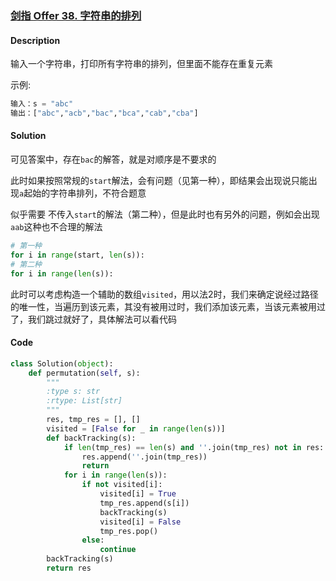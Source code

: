 ### [剑指 Offer 38. 字符串的排列](https://leetcode-cn.com/problems/zi-fu-chuan-de-pai-lie-lcof/)

#### Description

输入一个字符串，打印所有字符串的排列，但里面不能存在重复元素

示例:

```python
输入：s = "abc"
输出：["abc","acb","bac","bca","cab","cba"]
```



#### Solution

可见答案中，存在`bac`的解答，就是对顺序是不要求的

此时如果按照常规的`start`解法，会有问题（见第一种），即结果会出现说只能出现`a`起始的字符串排列，不符合题意

似乎需要 不传入`start`的解法（第二种），但是此时也有另外的问题，例如会出现`aab`这种也不合理的解法

```python
# 第一种
for i in range(start, len(s)):
# 第二种
for i in range(len(s)):
```



此时可以考虑构造一个辅助的数组`visited`，用以法2时，我们来确定说经过路径的唯一性，当遍历到该元素，其没有被用过时，我们添加该元素，当该元素被用过了，我们跳过就好了，具体解法可以看代码



#### Code

```python
class Solution(object):
    def permutation(self, s):
        """
        :type s: str
        :rtype: List[str]
        """
        res, tmp_res = [], []
        visited = [False for _ in range(len(s))]
        def backTracking(s):
            if len(tmp_res) == len(s) and ''.join(tmp_res) not in res:
                res.append(''.join(tmp_res))
                return 
            for i in range(len(s)):
                if not visited[i]:
                    visited[i] = True
                    tmp_res.append(s[i])
                    backTracking(s)
                    visited[i] = False 
                    tmp_res.pop()   
                else:
                    continue 
        backTracking(s)
        return res 
```

